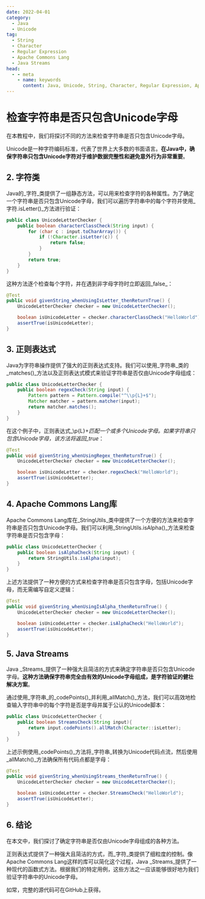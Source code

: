 ```yaml
---
date: 2022-04-01
category:
  - Java
  - Unicode
tag:
  - String
  - Character
  - Regular Expression
  - Apache Commons Lang
  - Java Streams
head:
  - - meta
    - name: keywords
      content: Java, Unicode, String, Character, Regular Expression, Apache Commons Lang, Java Streams
---
```

# 检查字符串是否只包含Unicode字母

在本教程中，我们将探讨不同的方法来检查字符串是否只包含Unicode字母。

Unicode是一种字符编码标准，代表了世界上大多数的书面语言。**在Java中，确保字符串只包含Unicode字符对于维护数据完整性和避免意外行为非常重要**。

## 2. 字符类
Java的_字符_类提供了一组静态方法，可以用来检查字符的各种属性。为了确定一个字符串是否只包含Unicode字母，我们可以遍历字符串中的每个字符并使用_字符.isLetter()_方法进行验证：

```java
public class UnicodeLetterChecker {
    public boolean characterClassCheck(String input) {
        for (char c : input.toCharArray()) {
            if (!Character.isLetter(c)) {
                return false;
            }
        }
        return true;
    }
}
```

这种方法逐个检查每个字符，并在遇到非字母字符时立即返回_false_：

```java
@Test
public void givenString_whenUsingIsLetter_thenReturnTrue() {
    UnicodeLetterChecker checker = new UnicodeLetterChecker();

    boolean isUnicodeLetter = checker.characterClassCheck("HelloWorld");
    assertTrue(isUnicodeLetter);
}
```

## 3. 正则表达式
Java为字符串操作提供了强大的正则表达式支持。我们可以使用_字符串_类的_matches()_方法以及正则表达式模式来验证字符串是否仅由Unicode字母组成：

```java
public class UnicodeLetterChecker {
    public boolean regexCheck(String input) {
        Pattern pattern = Pattern.compile("^\\p{L}+$");
        Matcher matcher = pattern.matcher(input);
        return matcher.matches();
    }
}
```

在这个例子中，正则表达式_\p{L}+_匹配一个或多个Unicode字母。如果字符串只包含Unicode字母，该方法将返回_true_：

```java
@Test
public void givenString_whenUsingRegex_thenReturnTrue() {
    UnicodeLetterChecker checker = new UnicodeLetterChecker();

    boolean isUnicodeLetter = checker.regexCheck("HelloWorld");
    assertTrue(isUnicodeLetter);
}
```

## 4. Apache Commons Lang库
Apache Commons Lang库在_StringUtils_类中提供了一个方便的方法来检查字符串是否只包含Unicode字母。我们可以利用_StringUtils.isAlpha()_方法来检查字符串是否只包含字母：

```java
public class UnicodeLetterChecker {
    public boolean isAlphaCheck(String input) {
        return StringUtils.isAlpha(input);
    }
}
```

上述方法提供了一种方便的方式来检查字符串是否只包含字母，包括Unicode字母，而无需编写自定义逻辑：

```java
@Test
public void givenString_whenUsingIsAlpha_thenReturnTrue() {
    UnicodeLetterChecker checker = new UnicodeLetterChecker();

    boolean isUnicodeLetter = checker.isAlphaCheck("HelloWorld");
    assertTrue(isUnicodeLetter);
}
```

## 5. Java Streams
Java _Streams_提供了一种强大且简洁的方式来确定字符串是否只包含Unicode字母。**这种方法确保字符串完全由有效的Unicode字母组成，是字符验证的健壮解决方案**。

通过使用_字符串_的_codePoints()_并利用_allMatch()_方法，我们可以高效地检查输入字符串中的每个字符是否是字母并属于公认的Unicode脚本：

```java
public class UnicodeLetterChecker {
    public boolean StreamsCheck(String input){
        return input.codePoints().allMatch(Character::isLetter);
    }
}
```

上述示例使用_codePoints()_方法将_字符串_转换为Unicode代码点流，然后使用_allMatch()_方法确保所有代码点都是字母：

```java
@Test
public void givenString_whenUsingStreams_thenReturnTrue() {
    UnicodeLetterChecker checker = new UnicodeLetterChecker();

    boolean isUnicodeLetter = checker.StreamsCheck("HelloWorld");
    assertTrue(isUnicodeLetter);
}
```

## 6. 结论
在本文中，我们探讨了确定字符串是否仅由Unicode字母组成的各种方法。

正则表达式提供了一种强大且简洁的方式，而_字符_类提供了细粒度的控制。像Apache Commons Lang这样的库可以简化这个过程，Java _Streams_提供了一种现代的函数式方法。根据我们的特定用例，这些方法之一应该能够很好地为我们验证字符串中的Unicode字母。

如常，完整的源代码可在GitHub上获得。
